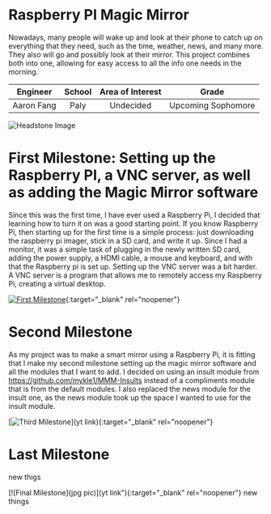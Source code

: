 # Raspberry PI Magic Mirror
Nowadays, many people will wake up and look at their phone to catch up on everything that they need, such as the time, weather, news, and many more. They also will go and possibly look at their mirror. This project combines both into one, allowing for easy access to all the info one needs in the morning.

| **Engineer** | **School** | **Area of Interest** | **Grade** |
|:--:|:--:|:--:|:--:|
| Aaron Fang | Paly | Undecided | Upcoming Sophomore 

![Headstone Image](https://cdn.discordapp.com/attachments/799773888032014406/857099616511328276/IMG_0419.jpg)
  
# First Milestone: Setting up the Raspberry PI, a VNC server, as well as adding the Magic Mirror software
Since this was the first time, I have ever used a Raspberry Pi, I decided that learning how to turn it on was a good starting point. If you know Raspberry Pi, then starting up for the first time is a simple process: just downloading the raspberry pi imager, stick in a SD card, and write it up. Since I had a monitor, it was a simple task of plugging in the newly written SD card, adding the power supply, a HDMI cable, a mouse and keyboard, and with that the Raspberry pi is set up. Setting up the VNC server was a bit harder. A VNC server is a program that allows me to remotely access my Raspberry Pi, creating a virtual desktop.

[![First Milestone](https://cdn.discordapp.com/attachments/799773888032014406/865679106103050270/Screen_Shot_2021-07-16_at_12.39.10_PM.png)](https://youtu.be/2sLgzFBFV9o){:target="_blank" rel="noopener"}

# Second Milestone
As my project was to make a smart mirror using a Raspberry Pi, it is fitting that I make my second milestone setting up the magic mirror software and all the modules that I want to add. I decided on using an insult module from https://github.com/mykle1/MMM-Insults instead of a compliments module that is from the default modules. I also replaced the news module for the insult one, as the news module took up the space I wanted to use for the insult module.

[![Third Milestone](https://cdn.discordapp.com/attachments/753451633308074024/865694717227958293/IMG_0445.jpg)](yt link){:target="_blank" rel="noopener"}
# Last Milestone
new thigs



[![Final Milestone](jpg pic)](yt link"){:target="_blank" rel="noopener"}
new things
